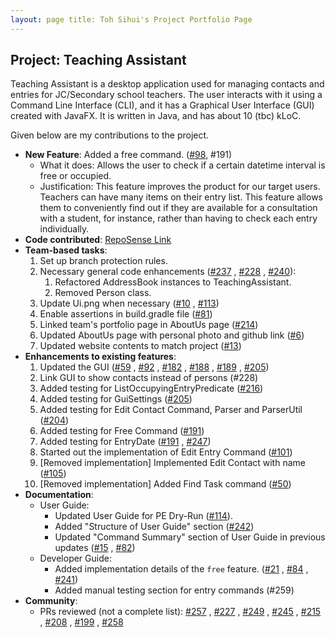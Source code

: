 ```yaml
---
layout: page title: Toh Sihui's Project Portfolio Page
---
```


## Project: Teaching Assistant

Teaching Assistant is a desktop application used for managing contacts and entries for JC/Secondary school teachers. The
user interacts with it using a Command Line Interface (CLI), and it has a Graphical User Interface (GUI) created with
JavaFX. It is written in Java, and has about 10 (tbc) kLoC.

Given below are my contributions to the project.

* **New Feature**: Added a free command. ([#98](https://github.com/AY2021S2-CS2103T-W13-4/tp/pull/98), #191)
    * What it does: Allows the user to check if a certain datetime interval is free or occupied.
    * Justification: This feature improves the product for our target users. Teachers can have many items on their entry
      list. This feature allows them to conveniently find out if they are available for a consultation with a student,
      for instance, rather than having to check each entry individually.
* **Code
  contributed**: [RepoSense Link](https://nus-cs2103-ay2021s2.github.io/tp-dashboard/?search=&sort=groupTitle&sortWithin=title&since=&timeframe=commit&mergegroup=&groupSelect=groupByRepos&breakdown=false&tabOpen=true&tabType=authorship&tabAuthor=tsh22&tabRepo=AY2021S2-CS2103T-W13-4%2Ftp%5Bmaster%5D&authorshipIsMergeGroup=false&authorshipFileTypes=docs~functional-code~test-code~other&authorshipIsBinaryFileTypeChecked=false)
* **Team-based tasks**:
    1. Set up branch protection rules.
    1. Necessary general code enhancements ([#237](https://github.com/AY2021S2-CS2103T-W13-4/tp/pull/237)
       , [#228](https://github.com/AY2021S2-CS2103T-W13-4/tp/pull/228)
       , [#240](https://github.com/AY2021S2-CS2103T-W13-4/tp/pull/240)):
        1. Refactored AddressBook instances to TeachingAssistant.
        1. Removed Person class.
    1. Update Ui.png when necessary ([#10](https://github.com/AY2021S2-CS2103T-W13-4/tp/pull/10)
       , [#113](https://github.com/AY2021S2-CS2103T-W13-4/tp/pull/113))
    1. Enable assertions in build.gradle file ([#81](https://github.com/AY2021S2-CS2103T-W13-4/tp/pull/81))
    1. Linked team's portfolio page in AboutUs page ([#214](https://github.com/AY2021S2-CS2103T-W13-4/tp/pull/214))
    1. Updated AboutUs page with personal photo and github
       link ([#6](https://github.com/AY2021S2-CS2103T-W13-4/tp/pull/6))
    1. Updated website contents to match project ([#13](https://github.com/AY2021S2-CS2103T-W13-4/tp/pull/13))
* **Enhancements to existing features**:
    1. Updated the GUI ([#59](https://github.com/AY2021S2-CS2103T-W13-4/tp/pull/59)
       , [#92](https://github.com/AY2021S2-CS2103T-W13-4/tp/pull/92)
       , [#182](https://github.com/AY2021S2-CS2103T-W13-4/tp/pull/182)
       , [#188](https://github.com/AY2021S2-CS2103T-W13-4/tp/pull/188)
       , [#189](https://github.com/AY2021S2-CS2103T-W13-4/tp/pull/189)
       , [#205](https://github.com/AY2021S2-CS2103T-W13-4/tp/pull/205))
    1. Link GUI to show contacts instead of persons (#228)
    1. Added testing for ListOccupyingEntryPredicate ([#216](https://github.com/AY2021S2-CS2103T-W13-4/tp/pull/216))
    1. Added testing for GuiSettings ([#205](https://github.com/AY2021S2-CS2103T-W13-4/tp/pull/205))
    1. Added testing for Edit Contact Command, Parser and
       ParserUtil ([#204](https://github.com/AY2021S2-CS2103T-W13-4/tp/pull/204))
    1. Added testing for Free Command ([#191](https://github.com/AY2021S2-CS2103T-W13-4/tp/pull/191))
    1. Added testing for EntryDate ([#191](https://github.com/AY2021S2-CS2103T-W13-4/tp/pull/191)
       , [#247](https://github.com/AY2021S2-CS2103T-W13-4/tp/pull/247))
    1. Started out the implementation of Edit Entry
       Command ([#101](https://github.com/AY2021S2-CS2103T-W13-4/tp/pull/101))
    1. [Removed implementation] Implemented Edit Contact with
       name ([#105](https://github.com/AY2021S2-CS2103T-W13-4/tp/pull/105))
    1. [Removed implementation] Added Find Task command ([#50](https://github.com/AY2021S2-CS2103T-W13-4/tp/pull/50))
* **Documentation**:
    * User Guide:
        * Updated User Guide for PE Dry-Run ([#114](https://github.com/AY2021S2-CS2103T-W13-4/tp/pull/114)).
        * Added "Structure of User Guide" section ([#242](https://github.com/AY2021S2-CS2103T-W13-4/tp/pull/242))
        * Updated "Command Summary" section of User Guide in previous
          updates ([#15](https://github.com/AY2021S2-CS2103T-W13-4/tp/pull/15)
          , [#82](https://github.com/AY2021S2-CS2103T-W13-4/tp/pull/82))
    * Developer Guide:
        * Added implementation details of the `free`
          feature. ([#21](https://github.com/AY2021S2-CS2103T-W13-4/tp/pull/21)
          , [#84](https://github.com/AY2021S2-CS2103T-W13-4/tp/pull/84)
          , [#241](https://github.com/AY2021S2-CS2103T-W13-4/tp/pull/241))
        * Added manual testing section for entry commands (#259)
* **Community**:
    * PRs reviewed (not a complete list): [#257](https://github.com/AY2021S2-CS2103T-W13-4/tp/pull/257)
      , [#227](https://github.com/AY2021S2-CS2103T-W13-4/tp/pull/227)
      , [#249](https://github.com/AY2021S2-CS2103T-W13-4/tp/pull/249)
      , [#245](https://github.com/AY2021S2-CS2103T-W13-4/tp/pull/245)
      , [#215](https://github.com/AY2021S2-CS2103T-W13-4/tp/pull/215)
      , [#208](https://github.com/AY2021S2-CS2103T-W13-4/tp/pull/208)
      , [#199](https://github.com/AY2021S2-CS2103T-W13-4/tp/pull/199)
      , [#258](https://github.com/AY2021S2-CS2103T-W13-4/tp/pull/258)
      
